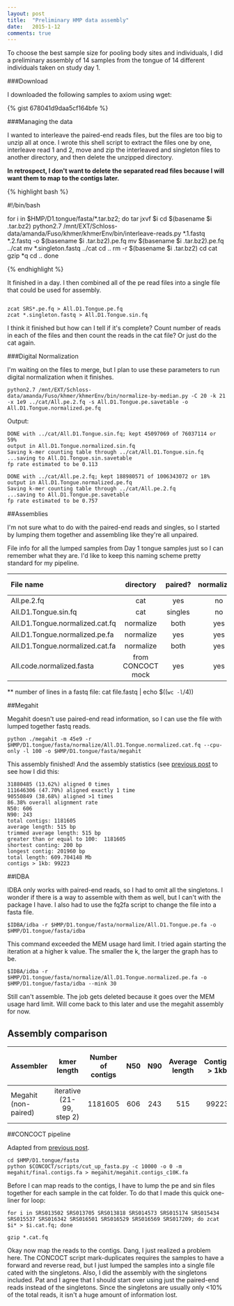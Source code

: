 ```yaml
---
layout: post
title:  "Preliminary HMP data assembly"
date:   2015-1-12
comments: true
---
```


To choose the best sample size for pooling body sites and individuals, I did a preliminary assembly of 14 samples from the tongue of 14 different individuals taken on study day 1.

###Download

I downloaded the following samples to axiom using wget:

{% gist 678041d9daa5cf164bfe %}

###Managing the data

I wanted to interleave the paired-end reads files, but the files are too big to unzip all at once. I wrote this shell script to extract the files one by one, interleave read 1 and 2, move and zip the interleaved and singleton files to another directory, and then delete the unzipped directory.

**In retrospect, I don't want to delete the separated read files because I will want them to map to the contigs later.**

{% highlight bash %}

#!/bin/bash

for i in $HMP/D1.tongue/fasta/*.tar.bz2; do
	tar jxvf $i
	cd $(basename $i .tar.bz2)
	python2.7 /mnt/EXT/Schloss-data/amanda/Fuso/khmer/khmerEnv/bin/interleave-reads.py *.1.fastq *.2.fastq -o $(basename $i .tar.bz2).pe.fq
	mv $(basename $i .tar.bz2).pe.fq ../cat
	mv *.singleton.fastq ../cat
	cd ..
	rm -r $(basename $i .tar.bz2)
	cd cat
	gzip *q
	cd ..
done

{% endhighlight %}

It finished in a day. I then combined all of the pe read files into a single file that could be used for assembly.

~~~~

zcat SRS*.pe.fq > All.D1.Tongue.pe.fq
zcat *.singleton.fastq > All.D1.Tongue.sin.fq

~~~~

I think it finished but how can I tell if it's complete? Count number of reads in each of the files and then count the reads in the cat file? Or just do the cat again.

###Digital Normalization

I'm waiting on the files to merge, but I plan to use these parameters to run digital normalization when it finishes.

~~~~
python2.7 /mnt/EXT/Schloss-data/amanda/Fuso/khmer/khmerEnv/bin/normalize-by-median.py -C 20 -k 21 -x 1e9 ../cat/All.pe.2.fq -s All.D1.Tongue.pe.savetable -o All.D1.Tongue.normalized.pe.fq
~~~~

Output:

~~~~
DONE with ../cat/All.D1.Tongue.sin.fq; kept 45097069 of 76037114 or 59%
output in All.D1.Tongue.normalized.sin.fq
Saving k-mer counting table through ../cat/All.D1.Tongue.sin.fq
...saving to All.D1.Tongue.sin.savetable
fp rate estimated to be 0.113

DONE with ../cat/All.pe.2.fq; kept 188980571 of 1006343072 or 18%
output in All.D1.Tongue.normalized.pe.fq
Saving k-mer counting table through ../cat/All.pe.2.fq
...saving to All.D1.Tongue.pe.savetable
fp rate estimated to be 0.757
~~~~

##Assemblies

I'm not sure what to do with the paired-end reads and singles, so I started by lumping them together and assembling like they're all unpaired.

File info for all the lumped samples from Day 1 tongue samples just so I can remember what they are. I'd like to keep this naming scheme pretty standard for my pipeline.

File name | directory | paired? | normalized? | size | number of reads 
:---------------|:--------:|:--------:|:--------:|:--------:|:------------:
All.pe.2.fq | cat | yes | no | 217G |  1006343072
All.D1.Tongue.sin.fq | cat | singles | no | 18G | 76037114
All.D1.Tongue.normalized.cat.fq | normalize | both | yes | 50G | 234077640
All.D1.Tongue.normalized.pe.fa | normalize | yes | yes | 24G | 188980571
All.D1.Tongue.normalized.cat.fa | normalize | both | yes | 29G | 234077640
All.code.normalized.fasta | from CONCOCT mock | yes | yes | 15G | 132585322




** number of lines in a fastq file: cat file.fastq | echo $((`wc -l`/4))


##Megahit

Megahit doesn't use paired-end read information, so I can use the file with lumped together fastq reads.

~~~~
python ./megahit -m 45e9 -r $HMP/D1.tongue/fasta/normalize/All.D1.Tongue.normalized.cat.fq --cpu-only -l 100 -o $HMP/D1.tongue/fasta/megahit
~~~~

This assembly finished! And the assembly statistics (see [previous post](http://agelmore.github.io/2014/12/06/DNassembly_output.html) to see how I did this:

~~~~
31880485 (13.62%) aligned 0 times
111646306 (47.70%) aligned exactly 1 time
90550849 (38.68%) aligned >1 times
86.38% overall alignment rate
N50: 606
N90: 243
total contigs: 1181605
average length: 515 bp
trimmed average length: 515 bp
greater than or equal to 100:  1181605
shortest conting: 200 bp
longest contig: 201960 bp
total length: 609.704148 Mb
contigs > 1kb: 99223
~~~~
 


##IDBA

IDBA only works with paired-end reads, so I had to omit all the singletons. I wonder if there is a way to assemble with them as well, but I can't with the package I have. I also had to use the fq2fa script to change the file into a fasta file. 

~~~~
$IDBA/idba -r $HMP/D1.tongue/fasta/normalize/All.D1.Tongue.pe.fa -o $HMP/D1.tongue/fasta/idba
~~~~

This command exceeded the MEM usage hard limit. I tried again starting the iteration at a higher k value. The smaller the k, the larger the graph has to be.

~~~~
$IDBA/idba -r $HMP/D1.tongue/fasta/normalize/All.D1.Tongue.normalized.pe.fa -o $HMP/D1.tongue/fasta/idba --mink 30
~~~~


Still can't assemble. The job gets deleted because it goes over the MEM usage hard limit. Will come back to this later and use the megahit assembly for now.



## Assembly comparison

Assembler | kmer length | Number of contigs | N50 | N90 | Average length | Contigs > 1kb | percent of reads used | assembly file name
:---------------|:--------:|:--------:|:--------:|:--------:|:------------:|:------------:|:------------:|--------:
Megahit (non-paired) | iterative (21-99, step 2) | 1181605 | 606 | 243 | 515 |  99223 | 86.38% | megahit/final.contig.fa



##CONCOCT pipeline

Adapted from [previous post](http://agelmore.github.io/2014/11/29/CONCOCTpipeline.html).

~~~~
cd $HMP/D1.tongue/fasta
python $CONCOCT/scripts/cut_up_fasta.py -c 10000 -o 0 -m megahit/final.contigs.fa > megahit/megahit.contigs_c10K.fa
~~~~

Before I can map reads to the contigs, I have to lump the pe and sin files together for each sample in the cat folder. To do that I made this quick one-liner for loop:

~~~~
for i in SRS013502 SRS013705 SRS013818 SRS014573 SRS015174 SRS015434 SRS015537 SRS016342 SRS016501 SRS016529 SRS016569 SRS017209; do zcat $i* > $i.cat.fq; done

gzip *.cat.fq
~~~~

Okay now map the reads to the contigs. Dang, I just realized a problem here. The CONCOCT script mark-duplicates requires the samples to have a forward and reverse read, but I just lumped the samples into a single file cated with the singletons. Also, I did the assembly with the singletons included. Pat and I agree that I should start over using just the paired-end reads instead of the singletons. Since the singletons are usually only <10% of the total reads, it isn't a huge amount of information lost.




